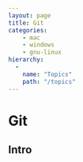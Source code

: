 ```yaml
---
layout: page
title: Git
categories:
    - mac
    - windows
    - gnu-linux
hierarchy:
  -
    name: "Topics"
    path: "/topics"
---
```

# Git

<p></p>

## Intro